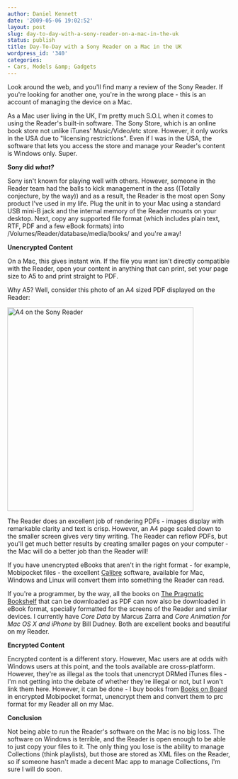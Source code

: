 ```yaml
---
author: Daniel Kennett
date: '2009-05-06 19:02:52'
layout: post
slug: day-to-day-with-a-sony-reader-on-a-mac-in-the-uk
status: publish
title: Day-To-Day with a Sony Reader on a Mac in the UK
wordpress_id: '340'
categories:
- Cars, Models &amp; Gadgets
---
```


Look around the web, and you'll find many a review of the Sony Reader. If you're looking for another one, you're in the wrong place - this is an account of managing the device on a Mac.

As a Mac user living in the UK, I'm pretty much S.O.L when it comes to using the Reader's built-in software. The Sony Store, which is an online book store not unlike iTunes' Music/Video/etc store. However, it only works in the USA due to "licensing restrictions". Even if I was in the USA, the software that lets you access the store and manage your Reader's content is Windows only. Super.

<strong>Sony did <em>what?</em></strong>

Sony isn't known for playing well with others. However, someone in the Reader team had the balls to kick management in the ass ((Totally conjecture, by the way)) and as a result, the Reader is the most open Sony product I've used in my life. Plug the unit in to your Mac using a standard USB mini-B jack and the internal memory of the Reader mounts on your desktop. Next, copy any supported file format (which includes plain text, RTF, PDF and a few eBook formats) into /Volumes/Reader/database/media/books/ and you're away!

<!--more-->

<strong>Unencrypted Content</strong>

On a Mac, this gives instant win. If the file you want isn't directly compatible with the Reader, open your content in anything that can print, set your page size to A5 to and print straight to PDF.

Why A5? Well, consider this photo of an A4 sized PDF displayed on the Reader:

<a href="http://danielkennett.org/wp-content/uploads/2009/05/a4pdf.jpg"><img class="aligncenter size-full wp-image-341" title="A4 on the Sony Reader" src="http://danielkennett.org/wp-content/uploads/2009/05/a4pdf.jpg" alt="A4 on the Sony Reader" width="420" height="460" /></a>

The Reader does an excellent job of rendering PDFs - images display with remarkable clarity and text is crisp. However, an A4 page scaled down to the smaller screen gives very tiny writing. The Reader can reflow PDFs, but you'll get much better results by creating smaller pages on your computer - the Mac will do a better job than the Reader will!

If you have unencrypted eBooks that aren't in the right format - for example, Mobipocket files - the excellent <a href="http://calibre.kovidgoyal.net/" target="_blank">Calibre</a> software, available for Mac, Windows and Linux will convert them into something the Reader can read.

If you're a programmer, by the way, all the books on <a href="http://www.pragprog.com/" target="_blank">The Pragmatic Bookshelf</a> that can be downloaded as PDF can now also be downloaded in eBook format, specially formatted for the screens of the Reader and similar devices. I currently have <em>Core Data</em> by Marcus Zarra and <em>Core Animation for Mac OS X and iPhone</em> by Bill Dudney. Both are excellent books and beautiful on my Reader.

<strong>Encrypted Content</strong>

Encrypted content is a different story. However, Mac users are at odds with Windows users at this point, and the tools available are cross-platform. However, they're as illegal as the tools that unencrypt DRMed iTunes files - I'm not getting into the debate of whether they're illegal or not, but I won't link them here. However, it can be done - I buy books from <a href="http://booksonboard.com/" target="_blank">Books on Board</a> in encrypted Mobipocket format, unencrypt them and convert them to prc format for my Reader all on my Mac.

<strong>Conclusion</strong>

Not being able to run the Reader's software on the Mac is no big loss. The software on Windows is terrible, and the Reader is open enough to be able to just copy your files to it. The only thing you lose is the ability to manage Collections (think playlists), but those are stored as XML files on the Reader, so if someone hasn't made a decent Mac app to manage Collections, I'm sure I will do soon.